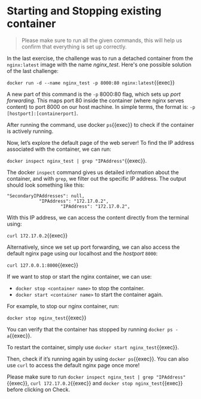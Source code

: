 # Starting and Stopping existing container

>  Please make sure to run all the given commands, this will help us confirm that everything is set up correctly.

In the last exercise, the challenge was to run a detached container from the `nginx:latest` image with the name *nginx_test*. Here's one possible solution of the last challenge:

`docker run -d --name nginx_test -p 8000:80 nginx:latest`{{exec}}

A new part of this command is the `-p` 8000:80 flag, which sets up *port forwarding*. This maps port 80 inside the container (where nginx serves content) to port 8000 on our host machine. In simple terms, the format is: `-p [hostport]:[containerport]`.

After running the command, use docker `ps`{{exec}} to check if the container is actively running.

Now, let’s explore the default page of the web server! To find the IP address associated with the container, we can run:

`docker inspect nginx_test | grep "IPAddress"`{{exec}}.

The docker `inspect` command gives us detailed information about the container, and with `grep`, we filter out the specific IP address. The output should look something like this:

```
"SecondaryIPAddresses": null,
            "IPAddress": "172.17.0.2",
                    "IPAddress": "172.17.0.2",
```

With this IP address, we can access the content directly from the terminal using:

`curl 172.17.0.2`{{exec}}

Alternatively, since we set up port forwarding, we can also access the default nginx page using our localhost and the *hostport* `8000`:

`curl 127.0.0.1:8000`{{exec}}

If we want to stop or start the nginx container, we can use:

* `docker stop <container name>` to stop the container.
* `docker start <container name>` to start the container again.

For example, to stop our nginx container, run:

`docker stop nginx_test`{{exec}}

You can verify that the container has stopped by running `docker ps -a`{{exec}}.

To restart the container, simply use `docker start nginx_test`{{exec}}.

Then, check if it’s running again by using `docker ps`{{exec}}. You can also use `curl` to access the default nginx page once more!

Please make sure to run `docker inspect nginx_test | grep "IPAddress"`{{exec}}, `curl 172.17.0.2`{{exec}} and `docker stop nginx_test`{{exec}} before clicking on Check.